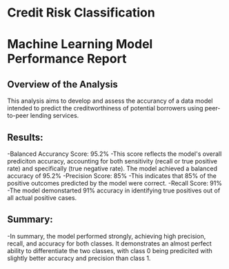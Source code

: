 # Credit Risk Classification
# Machine Learning Model Performance Report 


## Overview of the Analysis
This analysis aims to develop and assess the accurancy of a data model intended to predict the creditworthiness of potential borrowers using peer-to-peer lending services. 

## Results:
-Balanced Accurancy Score: 95.2%
    -This score reflects the model's overall prediciton accuracy, accounting for both sensitivity (recall or true positive rate) and specifically (true negative rate). The model achieved a balanced accuracy of 95.2%
-Precision Score: 85%
    -This indicates that 85% of the positive outcomes predicted by the model were correct.
-Recall Score: 91%
    -The model demonstarted 91% accuracy in identifying true positives out of all actual positive cases. 

## Summary:
-In summary, the model performed strongly, achieving high precision, recall, and accuracy for both classes. It demonstrates an almost perfect ability to differentiate the two classes, with class 0 being predicited with slightly better accuracy and precision than class 1. 